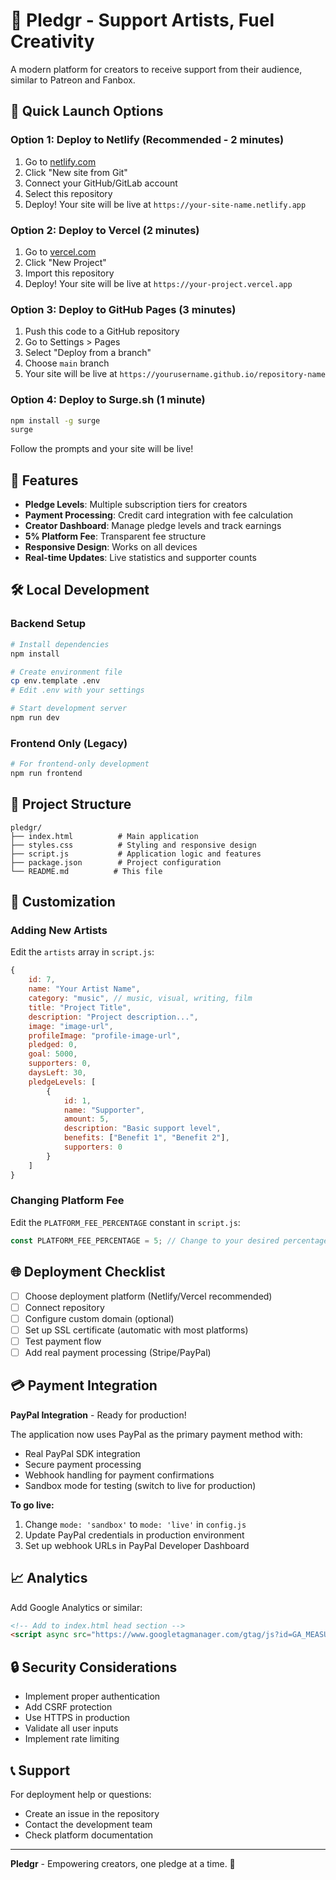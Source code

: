 # 🎨 Pledgr - Support Artists, Fuel Creativity

A modern platform for creators to receive support from their audience, similar to Patreon and Fanbox.

## 🚀 Quick Launch Options

### Option 1: Deploy to Netlify (Recommended - 2 minutes)
1. Go to [netlify.com](https://netlify.com)
2. Click "New site from Git"
3. Connect your GitHub/GitLab account
4. Select this repository
5. Deploy! Your site will be live at `https://your-site-name.netlify.app`

### Option 2: Deploy to Vercel (2 minutes)
1. Go to [vercel.com](https://vercel.com)
2. Click "New Project"
3. Import this repository
4. Deploy! Your site will be live at `https://your-project.vercel.app`

### Option 3: Deploy to GitHub Pages (3 minutes)
1. Push this code to a GitHub repository
2. Go to Settings > Pages
3. Select "Deploy from a branch"
4. Choose `main` branch
5. Your site will be live at `https://yourusername.github.io/repository-name`

### Option 4: Deploy to Surge.sh (1 minute)
```bash
npm install -g surge
surge
```
Follow the prompts and your site will be live!

## 🎯 Features

- **Pledge Levels**: Multiple subscription tiers for creators
- **Payment Processing**: Credit card integration with fee calculation
- **Creator Dashboard**: Manage pledge levels and track earnings
- **5% Platform Fee**: Transparent fee structure
- **Responsive Design**: Works on all devices
- **Real-time Updates**: Live statistics and supporter counts

## 🛠️ Local Development

### Backend Setup
```bash
# Install dependencies
npm install

# Create environment file
cp env.template .env
# Edit .env with your settings

# Start development server
npm run dev
```

### Frontend Only (Legacy)
```bash
# For frontend-only development
npm run frontend
```

## 📁 Project Structure

```
pledgr/
├── index.html          # Main application
├── styles.css          # Styling and responsive design
├── script.js           # Application logic and features
├── package.json        # Project configuration
└── README.md          # This file
```

## 🎨 Customization

### Adding New Artists
Edit the `artists` array in `script.js`:

```javascript
{
    id: 7,
    name: "Your Artist Name",
    category: "music", // music, visual, writing, film
    title: "Project Title",
    description: "Project description...",
    image: "image-url",
    profileImage: "profile-image-url",
    pledged: 0,
    goal: 5000,
    supporters: 0,
    daysLeft: 30,
    pledgeLevels: [
        {
            id: 1,
            name: "Supporter",
            amount: 5,
            description: "Basic support level",
            benefits: ["Benefit 1", "Benefit 2"],
            supporters: 0
        }
    ]
}
```

### Changing Platform Fee
Edit the `PLATFORM_FEE_PERCENTAGE` constant in `script.js`:

```javascript
const PLATFORM_FEE_PERCENTAGE = 5; // Change to your desired percentage
```

## 🌐 Deployment Checklist

- [ ] Choose deployment platform (Netlify/Vercel recommended)
- [ ] Connect repository
- [ ] Configure custom domain (optional)
- [ ] Set up SSL certificate (automatic with most platforms)
- [ ] Test payment flow
- [ ] Add real payment processing (Stripe/PayPal)

## 💳 Payment Integration

**PayPal Integration** - Ready for production!

The application now uses PayPal as the primary payment method with:
- Real PayPal SDK integration
- Secure payment processing
- Webhook handling for payment confirmations
- Sandbox mode for testing (switch to live for production)

**To go live:**
1. Change `mode: 'sandbox'` to `mode: 'live'` in `config.js`
2. Update PayPal credentials in production environment
3. Set up webhook URLs in PayPal Developer Dashboard

## 📈 Analytics

Add Google Analytics or similar:

```html
<!-- Add to index.html head section -->
<script async src="https://www.googletagmanager.com/gtag/js?id=GA_MEASUREMENT_ID"></script>
```

## 🔒 Security Considerations

- Implement proper authentication
- Add CSRF protection
- Use HTTPS in production
- Validate all user inputs
- Implement rate limiting

## 📞 Support

For deployment help or questions:
- Create an issue in the repository
- Contact the development team
- Check platform documentation

---

**Pledgr** - Empowering creators, one pledge at a time. 🚀 